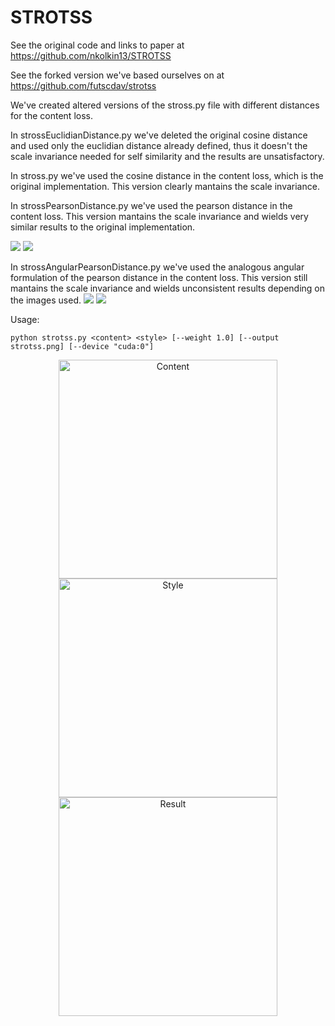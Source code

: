 # STROTSS

See the original code and links to paper at https://github.com/nkolkin13/STROTSS

See the forked version we've based ourselves on at https://github.com/futscdav/strotss

We've created altered versions of the stross.py file with different distances for the content loss.

In strossEuclidianDistance.py we've deleted the original cosine distance and used only the euclidian distance already defined, thus it doesn't the scale invariance needed for self similarity and the results are unsatisfactory.

In stross.py we've used the cosine distance in the content loss, which is the original implementation. This version clearly mantains the scale invariance.

In strossPearsonDistance.py we've used the pearson distance in the content loss. This version mantains the scale invariance and wields very similar results to the original implementation.

<img src="https://latex.codecogs.com/gif.latex?d_{X, Y}=1-\rho_{X, Y}" />
<img src="https://latex.codecogs.com/gif.latex?r_{x y}=\frac{\sum_{i=1}^n\left(x_i-\bar{x}\right)\left(y_i-\bar{y}\right)}{\sqrt{\sum_{i=1}^n\left(x_i-\bar{x}\right)^2} \sqrt{\sum_{i=1}^n\left(y_i-\bar{y}\right)^2}}" />


In strossAngularPearsonDistance.py we've used the analogous angular formulation of the pearson distance in the content loss. This version still mantains the scale invariance and wields unconsistent results depending on the images used.
<img src="https://latex.codecogs.com/gif.latex?d_{X, Y}=1-\rho_{X, Y}" />
<img src="https://latex.codecogs.com/gif.latex?r_{\text {circular }}=\frac{\sum_{i=1}^n \sin \left(x_i-\bar{x}\right) \sin \left(y_i-\bar{y}\right)}{\sqrt{\sum_{i=1}^n \sin \left(x_i-\bar{x}\right)^2} \sqrt{\sum_{i=1}^n \sin \left(y_i-\bar{y}\right)^2}}" />

Usage:
```
python strotss.py <content> <style> [--weight 1.0] [--output strotss.png] [--device "cuda:0"]
```

<p align="center">
  <img src="content.jpg" width="350" title="Content">
  <img src="style.png" width="350" alt="Style">
  <img src="strotss.png" width="350" alt="Result">
</p>
